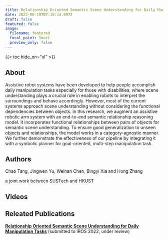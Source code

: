 ```yaml
---
title: Relationship Oriented Semantic Scene Understanding for Daily Manpulation Tasks
date: 2022-06-18T07:10:14.697Z
draft: false
featured: false
image:
  filename: featured
  focal_point: Smart
  preview_only: false
---
```

{{< toc hide_on="xl" >}}

## About

Assistive robot systems have been developed to help people accomplish daily manipulation tasks especially for those with disabilities, where scene understanding plays a crucial role in enabling robots to interpret the surroundings and behave accordingly. However, most of the current systems approach scene understanding without considering the functional dependencies between objects. In this research, we augment an assistive robotic arm system with an end-to-end semantic relationship reasoning model. It incorporates functional relationships between pairs of objects for semantic scene understanding. To ensure good generalization to unseen objects and relationships, the model works in a category-agnostic manner.  We further demonstrate the effectiveness of our pipeline by integrating it with a symbolic planner for goal-oriented, multi-step manipulation task.

## Authors

Chao Tang, Jingwen Yu, Weinan Chen, Bingyi Xia and Hong Zhang 

a joint work between SUSTech and HKUST

## Videos



## Releated Publications

**[Relationship Oriented Semantic Scene Understanding for Daily Manipulation Tasks](<Relationship Oriented Semantic Scene Understanding for Daily Manipulation Tasks>)** (submitted to IROS 2022, under review)